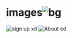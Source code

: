 # images![bg](https://user-images.githubusercontent.com/100182736/202858732-6a80056f-43ae-400a-9329-5365c3b6cdd0.jpg)
![sign up xd](https://user-images.githubusercontent.com/100182736/202859681-e37c432f-8f50-4b62-b7ca-e0c4f39c3029.jpg)
![About ed](https://user-images.githubusercontent.com/100182736/202865493-846e5e06-b998-42f3-8867-d981a7f811db.jpg)
